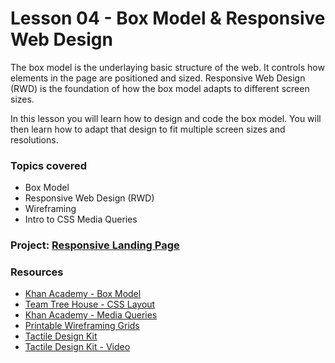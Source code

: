 # Lesson 04 - Box Model & Responsive Web Design

The box model is the underlaying basic structure of the web. It controls how elements in the page are positioned and sized. Responsive Web Design (RWD) is the foundation of how the box model adapts to different screen sizes. 

In this lesson you will learn how to design and code the box model. You will then learn how to adapt that design to fit multiple screen sizes and resolutions.


### Topics covered

* Box Model
* Responsive Web Design (RWD)
* Wireframing
* Intro to CSS Media Queries


### Project: [Responsive Landing Page](../../projects/02-responsive-landing-page/project-02.md)


### Resources

* [Khan Academy - Box Model](https://www.khanacademy.org/computing/computer-programming/html-css/css-layout-properties/p/css-box-model)
* [Team Tree House - CSS Layout](https://teamtreehouse.com/library/css-layout-techniques)
* [Khan Academy - Media Queries](https://www.khanacademy.org/computer-programming/adaptive-design-with-media-query/3261770295)
* [Printable Wireframing Grids](http://sneakpeekit.com/)
* [Tactile Design Kit](http://tactiledesignkit.com/)
* [Tactile Design Kit - Video](https://vimeo.com/69134053)